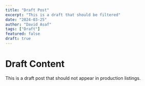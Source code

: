 ```yaml
---
title: "Draft Post"
excerpt: "This is a draft that should be filtered"
date: "2024-03-25"
author: "David Asaf"
tags: ["Draft"]
featured: false
draft: true
---
```


# Draft Content

This is a draft post that should not appear in production listings.
